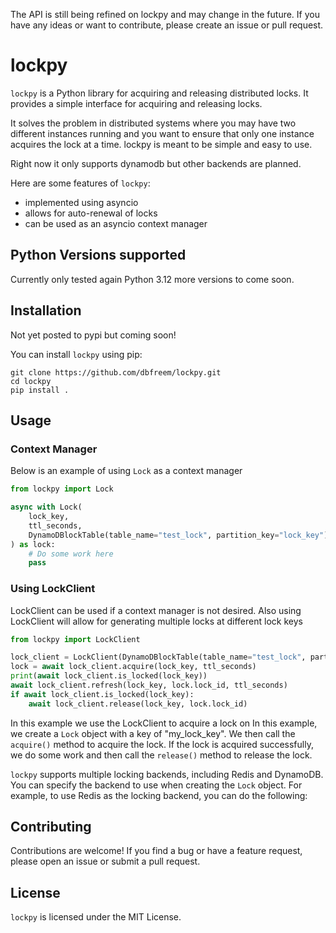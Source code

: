 The API is still being refined on lockpy and may change in the future. If you have any ideas or want to contribute, please create an issue or pull request.

# lockpy

`lockpy` is a Python library for acquiring and releasing distributed locks. It provides a simple interface for acquiring and releasing locks.

It solves the problem in distributed systems where you may have two different instances running and you want to ensure that only one instance acquires the lock at a time. lockpy is meant to be simple and easy to use.

Right now it only supports dynamodb but other backends are planned.

Here are some features of `lockpy`:
 - implemented using asyncio
 - allows for auto-renewal of locks
 - can be used as an asyncio context manager

## Python Versions supported
Currently only tested again Python 3.12 more versions to come soon. 

## Installation

Not yet posted to pypi but coming soon!

You can install `lockpy` using pip:

```
git clone https://github.com/dbfreem/lockpy.git
cd lockpy
pip install .
```

## Usage

### Context Manager
Below is an example of using `Lock` as a context manager

```python
from lockpy import Lock

async with Lock(
    lock_key,
    ttl_seconds,
    DynamoDBlockTable(table_name="test_lock", partition_key="lock_key")
) as lock:
    # Do some work here
    pass
```

### Using LockClient

LockClient can be used if a context manager is not desired. Also using LockClient will allow for generating multiple locks at different lock keys

```python
from lockpy import LockClient

lock_client = LockClient(DynamoDBlockTable(table_name="test_lock", partition_key="lock_key"))
lock = await lock_client.acquire(lock_key, ttl_seconds)
print(await lock_client.is_locked(lock_key))
await lock_client.refresh(lock_key, lock.lock_id, ttl_seconds)
if await lock_client.is_locked(lock_key):
    await lock_client.release(lock_key, lock.lock_id)
```
In this example we use the LockClient to acquire a lock on 
In this example, we create a `Lock` object with a key of "my_lock_key". We then call the `acquire()` method to acquire the lock. If the lock is acquired successfully, we do some work and then call the `release()` method to release the lock.

`lockpy` supports multiple locking backends, including Redis and DynamoDB. You can specify the backend to use when creating the `Lock` object. For example, to use Redis as the locking backend, you can do the following:


## Contributing

Contributions are welcome! If you find a bug or have a feature request, please open an issue or submit a pull request.

## License

`lockpy` is licensed under the MIT License.
